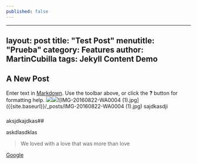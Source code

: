 ```yaml
---
published: false
---
```


---
layout:            post
title:             "Test Post"
menutitle:         "Prueba"
category:          Features
author:            MartinCubilla
tags:              Jekyll Content Demo
---
## A New Post

Enter text in [Markdown](http://daringfireball.net/projects/markdown/). Use the toolbar above, or click the **?** button for formatting help.
![]({{site.baseurl}}/)![]({{site.baseurl}}/_posts/IMG-20160822-WA0004%20(1).jpg)![IMG-20160822-WA0004 (1).jpg]({{site.baseurl}}/_posts/IMG-20160822-WA0004 (1).jpg)
sajdkasdji
###

aksjdkajdkas##

askdlasdklas
> We loved with a love that was more than love

[Google](www.google.com)
